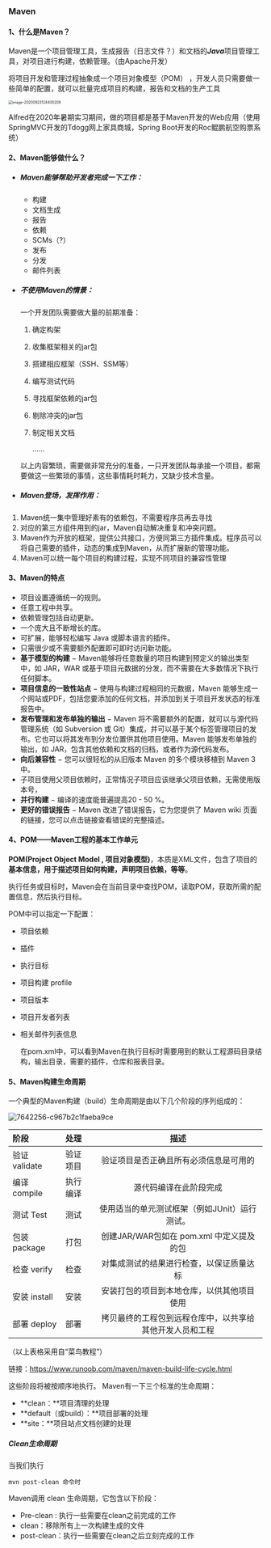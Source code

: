 ### Maven

#### 1、什么是Maven？

  Maven是一个项目管理工具，生成报告（日志文件？）和文档的***Java***项目管理工具，对项目进行构建，依赖管理。（由Apache开发）

  将项目开发和管理过程抽象成一个项目对象模型（POM） ，开发人员只需要做一些简单的配置，就可以批量完成项目的构建，报告和文档的生产工具

<img src="/Users/louwenbo/Library/Application Support/typora-user-images/image-20200923124400208.png" alt="image-20200923124400208" style="zoom:50%;" />

  Alfred在2020年暑期实习期间，做的项目都是基于Maven开发的Web应用（使用SpringMVC开发的Tdogg网上家具商城，Spring Boot开发的Roc鲲鹏航空购票系统）

#### 2、Maven能够做什么？

- ##### Maven能够帮助开发者完成一下工作：

  - 构建
  - 文档生成
  - 报告
  - 依赖
  - SCMs（?）
  - 发布
  - 分发
  - 邮件列表

- #####  不使用Maven的情景：

  一个开发团队需要做大量的前期准备：

  1. 确定构架

  2. 收集框架相关的jar包

  3. 搭建相应框架（SSH、SSM等）

  4. 编写测试代码

  5. 寻找框架依赖的jar包

  6. 剔除冲突的jar包

  7. 制定相关文档

     ......

  以上内容繁琐，需要做非常充分的准备，一只开发团队每承接一个项目，都需要做这一些繁琐的事情，这些事情耗时耗力，又缺少技术含量。

- ##### Maven登场，发挥作用：

1.   Maven统一集中管理好素有的依赖包，不需要程序员再去寻找
2. 对应的第三方组件用到的jar，Maven自动解决重复和冲突问题。
3. Maven作为开放的框架，提供公共接口，方便同第三方插件集成。程序员可以将自己需要的插件，动态的集成到Maven，从而扩展新的管理功能。
4. Maven可以统一每个项目的构建过程，实现不同项目的兼容性管理

#### 3、Maven的特点

- 项目设置遵循统一的规则。
- 任意工程中共享。
- 依赖管理包括自动更新。
- 一个庞大且不断增长的库。
- 可扩展，能够轻松编写 Java 或脚本语言的插件。
- 只需很少或不需要额外配置即可即时访问新功能。
- **基于模型的构建** − Maven能够将任意数量的项目构建到预定义的输出类型中，如 JAR，WAR 或基于项目元数据的分发，而不需要在大多数情况下执行任何脚本。
- **项目信息的一致性站点** − 使用与构建过程相同的元数据，Maven 能够生成一个网站或PDF，包括您要添加的任何文档，并添加到关于项目开发状态的标准报告中。
- **发布管理和发布单独的输出** − Maven 将不需要额外的配置，就可以与源代码管理系统（如 Subversion 或 Git）集成，并可以基于某个标签管理项目的发布。它也可以将其发布到分发位置供其他项目使用。Maven 能够发布单独的输出，如 JAR，包含其他依赖和文档的归档，或者作为源代码发布。
- **向后兼容性** − 您可以很轻松的从旧版本 Maven 的多个模块移植到 Maven 3 中。
- 子项目使用父项目依赖时，正常情况子项目应该继承父项目依赖，无需使用版本号，
- **并行构建** − 编译的速度能普遍提高20 - 50 %。
- **更好的错误报告** − Maven 改进了错误报告，它为您提供了 Maven wiki 页面的链接，您可以点击链接查看错误的完整描述。

#### 4、POM——Maven工程的基本工作单元

  **POM(Project Object Model , 项目对象模型)**，本质是XML文件，包含了项目的**基本信息，用于描述项目如何构建，声明项目依赖，等等**。

  执行任务或目标时，Maven会在当前目录中查找POM，读取POM，获取所需的配置信息，然后执行目标。

  POM中可以指定一下配置：

- 项目依赖
- 插件
- 执行目标
- 项目构建 profile
- 项目版本
- 项目开发者列表
- 相关邮件列表信息

  在pom.xml中，可以看到Maven在执行目标时需要用到的默认工程源码目录结构，输出目录，需要的插件，仓库和报表目录。

#### 5、Maven构建生命周期

  一个典型的Maven构建（build）生命周期是由以下几个阶段的序列组成的：

![7642256-c967b2c1faeba9ce](https://www.runoob.com/wp-content/uploads/2018/09/7642256-c967b2c1faeba9ce.png)

| 阶段          | 处理     |                           描述                           |
| :------------ | :------- | :------------------------------------------------------: |
| 验证 validate | 验证项目 |          验证项目是否正确且所有必须信息是可用的          |
| 编译 compile  | 执行编译 |                  源代码编译在此阶段完成                  |
| 测试 Test     | 测试     |      使用适当的单元测试框架（例如JUnit）运行测试。       |
| 包装 package  | 打包     |         创建JAR/WAR包如在 pom.xml 中定义提及的包         |
| 检查 verify   | 检查     |         对集成测试的结果进行检查，以保证质量达标         |
| 安装 install  | 安装     |        安装打包的项目到本地仓库，以供其他项目使用        |
| 部署 deploy   | 部署     | 拷贝最终的工程包到远程仓库中，以共享给其他开发人员和工程 |

（以上表格采用自“菜鸟教程”）

链接：https://www.runoob.com/maven/maven-build-life-cycle.html

这些阶段将被按顺序地执行。
Maven有一下三个标准的生命周期：

- **clean：**项目清理的处理
- **default（或build）：**项目部署的处理
- **site：**项目站点文档创建的处理

##### Clean生命周期

  当我们执行 

```maven
mvn post-clean 命令时
```

Maven调用 clean 生命周期，它包含以下阶段：

- Pre-clean : 执行一些需要在clean之前完成的工作
- clean：移除所有上一次构建生成的文件
- post-clean：执行一些需要在clean之后立刻完成的工作



